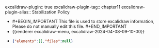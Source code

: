 excalidraw-plugin:: true
excalidraw-plugin-tag:: chapter11
excalidraw-plugin-alias:: Stabilization Policy

- #+BEGIN_IMPORTANT
  This file is used to store excalidraw information, Please do not manually edit this file.
  #+END_IMPORTANT
- {{renderer excalidraw-menu, excalidraw-2024-04-08-09-10-00}}
- ```json
  {"elements":[],"files":null}
  ```